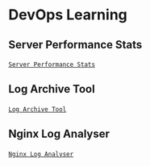 # DevOps Learning

## Server Performance Stats
  [`Server Performance Stats`](https://roadmap.sh/projects/server-stats)  
## Log Archive Tool
  [`Log Archive Tool`](https://roadmap.sh/projects/log-archive-tool)  
## Nginx Log Analyser
  [`Nginx Log Analyser`](https://roadmap.sh/projects/nginx-log-analyser)  
